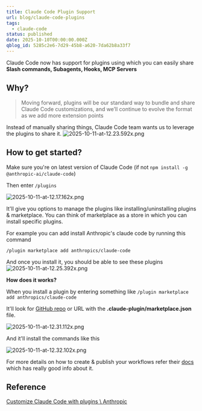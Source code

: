 ```yaml
---
title: Claude Code Plugin Support
url: blog/claude-code-plugins
tags:
  - claude-code
status: published
date: 2025-10-10T00:00:00.000Z
qblog_id: 5285c2e6-7d29-45b8-a620-7da62b8a33f7
---
```


Claude Code now has support for plugins using which you can easily share **Slash commands, Subagents, Hooks, MCP Servers**

## Why?
> Moving forward, plugins will be our standard way to bundle and share Claude Code customizations, and we’ll continue to evolve the format as we add more extension points

Instead of manually sharing things, Claude Code team wants us to leverage the plugins to share it.
![2025-10-11-at-12.23.592x.png](https://images.nesin.io/f_auto,q_auto/qblog/AIEngineerGuide/2025-10/ljddawnxnwkfnsfdi9ai)

## How to get started?
Make sure you're on latest version of Claude Code (if not `npm install -g @anthropic-ai/claude-code`)

Then enter `/plugins`

![2025-10-11-at-12.17.162x.png](https://images.nesin.io/f_auto,q_auto/qblog/AIEngineerGuide/2025-10/hdc11ttx1rpcalnfbjzr)

It'll give you options to manage the plugins like installing/uninstalling plugins & marketplace. You can think of marketplace as a store in which you can install specific plugins.

For example you can add install Anthropic's claude code by running this command

```
/plugin marketplace add anthropics/claude-code
```
And once you install it, you should be able to see these plugins
![2025-10-11-at-12.25.392x.png](https://images.nesin.io/f_auto,q_auto/qblog/AIEngineerGuide/2025-10/bensmhm1haizu2nr66po)

**How does it works?**

When you install a plugin by entering something like `/plugin marketplace add anthropics/claude-code`

It'll look for [GitHub repo](https://github.com/anthropics/claude-code/blob/main/.claude-plugin/marketplace.json) or URL with the **.claude-plugin/marketplace.json** file. 

![2025-10-11-at-12.31.112x.png](https://images.nesin.io/f_auto,q_auto/qblog/AIEngineerGuide/2025-10/ym5stqnfdmlt8jkyqmvt)

And it'll install the commands like this

![2025-10-11-at-12.32.102x.png](https://images.nesin.io/f_auto,q_auto/qblog/AIEngineerGuide/2025-10/bqwwefixuhy2zx2p0xn9)

For more details on how to create & publish your workflows refer their [docs](https://docs.claude.com/en/docs/claude-code/plugins-reference) which has really good info about it.

## Reference
[Customize Claude Code with plugins \ Anthropic](https://www.anthropic.com/news/claude-code-plugins)